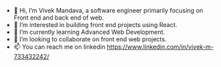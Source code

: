 - 👋 Hi, I’m Vivek Mandava, a software engineer primarily focusing on Front end and back end of web. 
- 👀 I’m interested in building front end projects using React.
- 🌱 I’m currently learning Advanced Web Development.
- 💞️ I’m looking to collaborate on front end web projects.
- 📫 You can reach me on linkedin https://www.linkedin.com/in/vivek-m-733432242/

<!---
Vivek-cy/Vivek-cy is a ✨ special ✨ repository because its `README.md` (this file) appears on your GitHub profile.
You can click the Preview link to take a look at your changes.
--->
